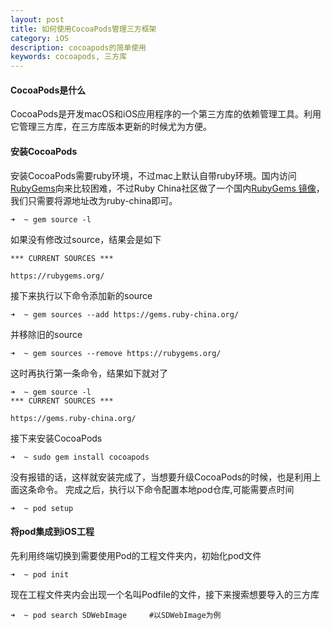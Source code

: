 ```yaml
---
layout: post
title: 如何使用CocoaPods管理三方框架
category: iOS
description: cocoapods的简单使用
keywords: cocoapods, 三方库
---
```


#### CocoaPods是什么
CocoaPods是开发macOS和iOS应用程序的一个第三方库的依赖管理工具。利用它管理三方库，在三方库版本更新的时候尤为方便。

#### 安装CocoaPods
安装CocoaPods需要ruby环境，不过mac上默认自带ruby环境。国内访问[RubyGems](https://rubygems.org/)向来比较困难，不过Ruby China社区做了一个国内[RubyGems 镜像](http://gems.ruby-china.org/)，我们只需要将源地址改为ruby-china即可。

```
➜  ~ gem source -l
```
如果没有修改过source，结果会是如下

```
*** CURRENT SOURCES ***

https://rubygems.org/
```

接下来执行以下命令添加新的source

```
➜  ~ gem sources --add https://gems.ruby-china.org/
```
并移除旧的source

```
➜  ~ gem sources --remove https://rubygems.org/
```
这时再执行第一条命令，结果如下就对了

```
➜  ~ gem source -l
*** CURRENT SOURCES ***

https://gems.ruby-china.org/
```
接下来安装CocoaPods

```
➜  ~ sudo gem install cocoapods
```
没有报错的话，这样就安装完成了，当想要升级CocoaPods的时候，也是利用上面这条命令。
完成之后，执行以下命令配置本地pod仓库,可能需要点时间

```
➜  ~ pod setup
```

#### 将pod集成到iOS工程
先利用终端切换到需要使用Pod的工程文件夹内，初始化pod文件

```
➜  ~ pod init
```
现在工程文件夹内会出现一个名叫Podfile的文件，接下来搜索想要导入的三方库

```
➜  ~ pod search SDWebImage     #以SDWebImage为例 

```










